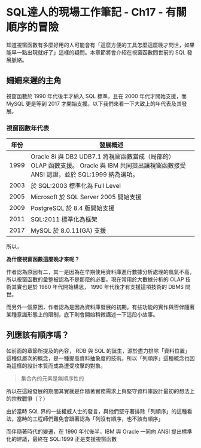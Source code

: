 # SQL達人的現場工作筆記 - Ch17 - 有關順序的冒險

知道視窗函數有多麼好用的人可能會有「這麼方便的工具怎麼這麼晚才問世，如果能早一點出現就好了」這樣的疑問。本章節將會介紹在視窗函數問世前的 SQL 發展脈絡。

## 姍姍來遲的主角

視窗函數於 1990 年代後半才納入 SQL 標準，且在 2000 年代才開始支援，而 MySQL 更是等到 2017 才開始支援。以下我們來看一下大致上的年代表及其發展。

### 視窗函數年代表



| 年份 | 發展概述 |
| -------- | -------- |
| 1999     | Oracle 8i 與 DB2 UDB7.1 將視窗函數當成（局部的） OLAP 函數支援。 Oracle 與 IBM 共同提出讓視窗函數接受 ANSI 認證，並於 SQL:1999 納為選項。     |
| 2003 | 於 SQL:2003 標準化為 Full Level |
| 2005 | Microsoft 於 SQL Server 2005 開始支援 |
| 2009 | PostgreSQL 於 8.4 版開始支援 |
| 2011 | SQL:2011 標準化為框架 |
| 2017 | MySQL 於 8.0.11(GA) 支援 |

所以，

**為什麼視窗函數這麼晚才來呢？**

作者認為原因有二，其一是因為在早期使用資料庫進行數據分析處理的風氣不高，所以視窗函數的彙整被認為不是那麼的必要。現在常用於大數據分析的 OLAP 技術其實也是於 1980 年代開始構思， 1990 年代後才有支援這項技術的 DBMS 問世。

而另外一個原因，作者認為是因為資料庫發展的初期，有些功能的實作與否伴隨著某種意識形態上的限制，底下則會開始稍微講述一下這段小故事。

## 列應該有順序嗎？

如前面的章節所提及的內容， RDB 與 SQL 的誕生，源於盡力排除「資料位置」這種低層次的概念，是一種提高資料抽象度的技術。所以「列順序」這種概念也因為這樣的設計本質而成為遭受攻擊的對象。

> 集合內的元素是無順序性的

所以在這段發展的期間其實就是伴隨著實務需求上與堅守資料庫設計最初的想法上的宗教戰爭（？）

由於當時 SQL 界的一些權威人士的發言，與他們堅守著排除「列順序」的這種看法，當時的工程師們難免會跟著認為「列沒有順序，也不該有順序」

而伴隨著時代的變遷，在 1990 年代後半，IBM 與 Oracle 一同向 ANSI 提出標準化的建議，最終在 SQL:1999 正是支援視窗函數

